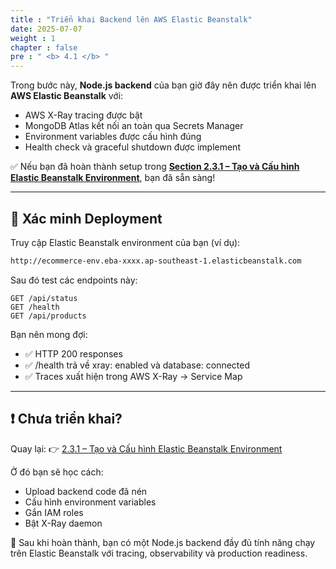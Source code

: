```yaml
---
title : "Triển khai Backend lên AWS Elastic Beanstalk"
date: 2025-07-07
weight : 1
chapter : false
pre : " <b> 4.1 </b> "
---
```


Trong bước này, **Node.js backend** của bạn giờ đây nên được triển khai lên **AWS Elastic Beanstalk** với:

- AWS X-Ray tracing được bật  
- MongoDB Atlas kết nối an toàn qua Secrets Manager  
- Environment variables được cấu hình đúng  
- Health check và graceful shutdown được implement

✅ Nếu bạn đã hoàn thành setup trong [**Section 2.3.1 – Tạo và Cấu hình Elastic Beanstalk Environment**](../../2-preparation/2.3-create-beanstalk/2.3.1-create-eb-env/), bạn đã sẵn sàng!

---

## 🧪 Xác minh Deployment

Truy cập Elastic Beanstalk environment của bạn (ví dụ):

```bash
http://ecommerce-env.eba-xxxx.ap-southeast-1.elasticbeanstalk.com
```

Sau đó test các endpoints này:

```http
GET /api/status
GET /health
GET /api/products
```

Bạn nên mong đợi:

- ✅ HTTP 200 responses
- ✅ /health trả về xray: enabled và database: connected
- ✅ Traces xuất hiện trong AWS X-Ray → Service Map

---

## ❗ Chưa triển khai?

Quay lại:
👉 [2.3.1 – Tạo và Cấu hình Elastic Beanstalk Environment](../../2-preparation/2.3-create-beanstalk/2.3.1-create-eb-env/)

Ở đó bạn sẽ học cách:

- Upload backend code đã nén
- Cấu hình environment variables
- Gắn IAM roles
- Bật X-Ray daemon

🎉 Sau khi hoàn thành, bạn có một Node.js backend đầy đủ tính năng chạy trên Elastic Beanstalk với tracing, observability và production readiness.
